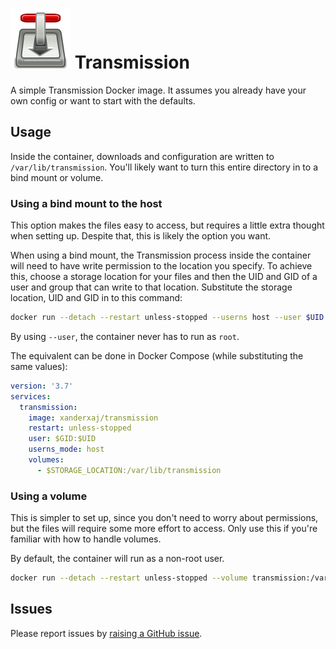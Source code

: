 # ![](/transmission-qt.svg) Transmission

A simple Transmission Docker image. It assumes you already have your own config or want to start with the defaults.

[transmission]: https://transmissionbt.com

## Usage

Inside the container, downloads and configuration are written to `/var/lib/transmission`. You'll likely want to turn this entire directory in to a bind mount or volume.

### Using a bind mount to the host

This option makes the files easy to access, but requires a little extra thought when setting up. Despite that, this is likely the option you want.

When using a bind mount, the Transmission process inside the container will need to have write permission to the location you specify. To achieve this, choose a storage location for your files and then the UID and GID of a user and group that can write to that location. Substitute the storage location, UID and GID in to this command:

```sh
docker run --detach --restart unless-stopped --userns host --user $UID:$GID --volume $STORAGE_LOCATION:/var/lib/transmission xanderxaj/transmission
```

By using `--user`, the container never has to run as `root`.

The equivalent can be done in Docker Compose (while substituting the same values):

```yaml
version: '3.7'
services:
  transmission:
    image: xanderxaj/transmission
    restart: unless-stopped
    user: $GID:$UID
    userns_mode: host
    volumes:
      - $STORAGE_LOCATION:/var/lib/transmission
```

### Using a volume

This is simpler to set up, since you don't need to worry about permissions, but the files will require some more effort to access. Only use this if you're familiar with how to handle volumes.

By default, the container will run as a non-root user.

```sh
docker run --detach --restart unless-stopped --volume transmission:/var/lib/transmission xanderxaj/transmission
```

## Issues

Please report issues by [raising a GitHub issue][github-issues].

[github-issues]: https://github.com/XanderXAJ/docker-transmission/issues

